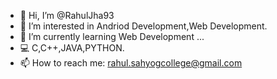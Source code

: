 - 👋 Hi, I’m @RahulJha93
- 👀 I’m interested in Andriod Development,Web Development.
- 🌱 I’m currently learning Web Development ...
- 💻 C,C++,JAVA,PYTHON.
- 📫 How to reach me: rahul.sahyogcollege@gmail.com 
<!---
RahulJha93/RahulJha93 is a ✨ special ✨ repository because its `README.md` (this file) appears on your GitHub profile.
You can click the Preview link to take a look at your changes.
--->
